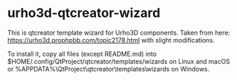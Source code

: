 # urho3d-qtcreator-wizard

This is qtcreator template wizard for Urho3D components. Taken from here: https://urho3d.prophpbb.com/topic2178.html with slight modifications.

To install it, copy all files (except README.md) into $HOME/.config/QtProject/qtcreator/templates/wizards on Linux and macOS or %APPDATA%\QtProject\qtcreator\templates\wizards on Windows.
